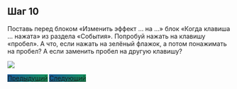 ## Шаг 10

Поставь перед блоком  «Изменить эффект ... на ...» блок «Когда клавиша ... нажата» из раздела «События».
Попробуй нажать на клавишу «пробел». А что, если нажать на зелёный флажок, а потом понажимать на пробел? А если заменить пробел на другую клавишу? 

<img src="/scratchtutorial/gifs/10.gif">

<a href="/scratchtutorial/9.html" class="btn" style="background-color: #159957; background-image: linear-gradient(120deg, #155799, #159957);">Предыдущий</a> <a href="/scratchtutorial/11.html" class="btn" style="background-color: #159957; background-image: linear-gradient(120deg, #155799, #159957);">Следующий</a>
